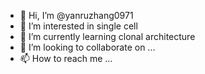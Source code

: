 - 👋 Hi, I’m @yanruzhang0971
- 👀 I’m interested in single cell 
- 🌱 I’m currently learning clonal architecture
- 💞️ I’m looking to collaborate on ...
- 📫 How to reach me ...

<!---
yanruzhang0971/yanruzhang0971 is a ✨ special ✨ repository because its `README.md` (this file) appears on your GitHub profile.
You can click the Preview link to take a look at your changes.
--->
